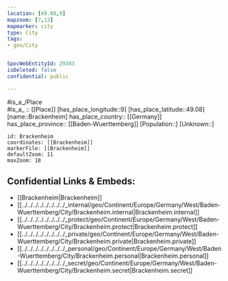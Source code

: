 ```yaml
---
location: [49.08,9] 
mapzoom: [7,12] 
mapmarker: city 
type: City
tags:
- geo/City


SpocWebEntityId: 29303
isDeleted: false
confidential: public

---
```

#is_a_/Place  
#is_a_ :: [[Place]] 
[has_place_longitude::9] 
[has_place_latitude::49.08] 
[name::Brackenheim] 
has_place_country:: [[Germany]]  
has_place_province:: [[Baden-Wuerttemberg]] 
[Population::] 
[Unknown::] 


```leaflet
id: Brackenheim
coordinates: [[Brackenheim]] 
markerFile: [[Brackenheim]] 
defaultZoom: 11 
maxZoom: 18
```


## Confidential Links & Embeds: 
- [[Brackenheim|Brackenheim]]  
- [[../../../../../../../../_internal/geo/Continent/Europe/Germany/West/Baden-Wuerttemberg/City/Brackenheim.internal|Brackenheim.internal]] 
- [[../../../../../../../../_protect/geo/Continent/Europe/Germany/West/Baden-Wuerttemberg/City/Brackenheim.protect|Brackenheim.protect]] 
- [[../../../../../../../../_private/geo/Continent/Europe/Germany/West/Baden-Wuerttemberg/City/Brackenheim.private|Brackenheim.private]] 
- [[../../../../../../../../_personal/geo/Continent/Europe/Germany/West/Baden-Wuerttemberg/City/Brackenheim.personal|Brackenheim.personal]] 
- [[../../../../../../../../_secret/geo/Continent/Europe/Germany/West/Baden-Wuerttemberg/City/Brackenheim.secret|Brackenheim.secret]] 
